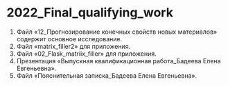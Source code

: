 # 2022_Final_qualifying_work
1.	Файл «12_Прогнозирование конечных свойств новых материалов» содержит основное исследование.
2.	Файл «matrix_filler2» для приложения.
3.	Файл «02_Flask_matriix_filler» для приложения.
4.	Презентация «Выпускная квалификационная работа_Бадеева Елена Евгеньевна».
5.	Файл «Пояснительная записка_Бадеева Елена Евгеньевна».

